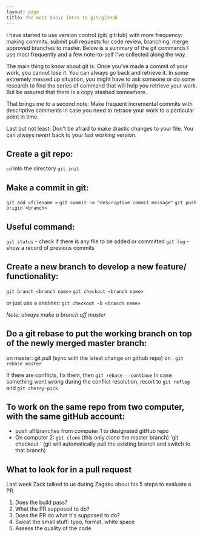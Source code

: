```yaml
---
layout: page
title: The most basic intro to git/gitHub
---
```



I have started to use version control (git/ gitHub) with more frequency: making commits, submit pull requests for code review, branching, merge approved branches to master. Below is a summary of the git commands I use most frequently and a few note-to-self I've collected along the way. 

The main thing to know about git is: Once you've made a commit of your work, you cannot lose it. You can always go back and retrieve it. In some extremely messed up situation, you might have to ask someone or do some research to find the series of command that will help you retrieve your work. But be assured that there is a copy stashed somewhere.

That brings me to a second note: Make frequent incremental commits with descriptive comments in case you need to retrace your work to a particular point in time.

Last but not least: Don't be afraid to make drastic changes to your file. You can always revert back to your last working version. 


## Create a git repo:

`cd` into the directory
`git init`

## Make a commit in git:

`git add <filename >`
`git commit -m "descriptive commit message"`
`git push origin <branch>`

## Useful command:

`git status` - check if there is any file to be added or committed
`git log` - show a record of previous commits

## Create a new branch to develop a new feature/ functionality:

`git branch <branch name>`
`git checkout <branch name>`

or just use a oneliner:
`git checkout -b <branch name>`

*Note: always make a branch off master*

## Do a git rebase to put the working branch on top of the newly merged master branch:

on master: git pull (sync with the latest change on github repo)
on <branch>: `git rebase master`

If there are conflicts, fix them, then `git rebase --continue`
In case something went wrong during the conflict resolution, resort to `git reflog` and `git cherry-pick`

## To work on the same repo from two computer, with the same gitHub account:
* push all branches from computer 1 to designated gitHub repo
* On computer 2: `git clone` (this only clone the master branch)
                'git checkout <branch>' 
                (git will automatically pull the existing branch and switch to that branch)

## What to look for in a pull request
Last week Zack talked to us during Zagaku about his 5 steps to evaluate a PR.
1. Does the build pass?
2. What the PR supposed to do?
3. Does the PR do what it's supposed to do?
4. Sweat the small stuff: typo, format, white space
5. Assess the quality of the code
